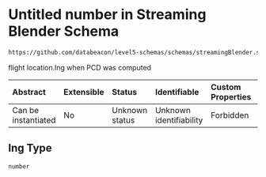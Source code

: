 # Untitled number in Streaming Blender Schema

```txt
https://github.com/databeacon/level5-schemas/schemas/streamingBlender.schema.json#/properties/pcds/properties/intruder/properties/location/properties/lng
```

flight location.lng when PCD was computed

| Abstract            | Extensible | Status         | Identifiable            | Custom Properties | Additional Properties | Access Restrictions | Defined In                                                                                      |
| :------------------ | :--------- | :------------- | :---------------------- | :---------------- | :-------------------- | :------------------ | :---------------------------------------------------------------------------------------------- |
| Can be instantiated | No         | Unknown status | Unknown identifiability | Forbidden         | Allowed               | none                | [streamingBlender.schema.json\*](../../out/streamingBlender.schema.json "open original schema") |

## lng Type

`number`
